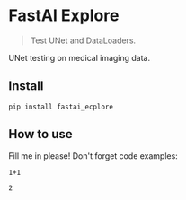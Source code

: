 # FastAI Explore
> Test UNet and DataLoaders.


UNet testing on medical imaging data.

## Install

`pip install fastai_ecplore`

## How to use

Fill me in please! Don't forget code examples:

```
1+1
```




    2


